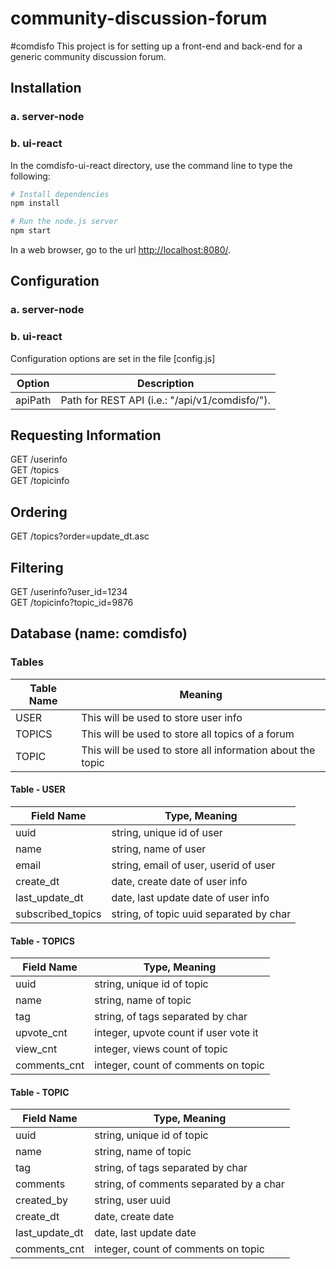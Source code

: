 # community-discussion-forum
#comdisfo
This project is for setting up a front-end and back-end for a generic community discussion forum. 

## Installation

### a. server-node


### b. ui-react

In the comdisfo-ui-react directory, use the command line to type the following:

```bash
# Install dependencies
npm install

# Run the node.js server
npm start

```

In a web browser, go to the url [http://localhost:8080/](http://localhost:8080/).

## Configuration

### a. server-node


### b. ui-react

Configuration options are set in the file [config.js]

| Option       | Description                             |
|--------------|-----------------------------------------|
| apiPath   | Path for REST API (i.e.: "/api/v1/comdisfo/").|


## Requesting Information

GET /userinfo </br>
GET /topics </br>
GET /topicinfo </br>

## Ordering
GET /topics?order=update_dt.asc

## Filtering
GET /userinfo?user_id=1234 </br>
GET /topicinfo?topic_id=9876 </br>

## Database (name: comdisfo)

### Tables 
| Table Name   | Meaning                                 |
|--------------|-----------------------------------------|
| USER         | This will be used to store user info |    
| TOPICS       | This will be used to store all topics of a forum |  
| TOPIC        | This will be used to store all information about the topic |  

#### Table - USER
| Field Name  | Type, Meaning                                 |
|--------------|-----------------------------------------|
| uuid         			| string, unique id of user |    
| name         			| string, name of user | 
| email        			| string, email of user, userid of user |
| create_dt    			| date, create date of user info |  
| last_update_dt 		| date, last update date of user info | 
| subscribed_topics 	| string, of topic uuid separated by char  | 

#### Table - TOPICS
| Field Name  | Type, Meaning                                 |
|--------------|-----------------------------------------|
| uuid         		| string, unique id of topic |    
| name         		| string, name of topic | 
| tag        		| string, of tags separated by char | 
| upvote_cnt        | integer, upvote count if user vote it |
| view_cnt          | integer, views count of topic |
| comments_cnt 		| integer, count of comments on topic |

#### Table - TOPIC
| Field Name  | Type, Meaning                                 |
|--------------|-----------------------------------------|
| uuid         		| string, unique id of topic |    
| name         		| string, name of topic | 
| tag        		| string, of tags separated by char |
| comments        	| string, of comments separated by a char |
| created_by        | string, user uuid |
| create_dt    		| date, create date |  
| last_update_dt    | date, last update date  | 
| comments_cnt 	| integer, count of comments on topic |

